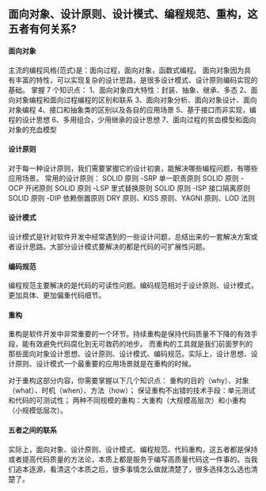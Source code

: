## 面向对象、设计原则、设计模式、编程规范、重构，这五者有何关系?

#### 面向对象

主流的编程风格(范式)是：面向过程，面向对象，函数式编程。
面向对象因为具有丰富的特性，可以实现复杂的设计思路，是很多设计模式、设计原则编码实现的基础。
掌握 7 个知识点：
1、面向对象四大特性：封装、抽象、继承、多态
2、面向对象编程和面向过程编程的区别和联系
3、面向对象分析、面向对象设计、面向对象编程
4、接口和抽象类的区别以及各自的应用场景
5、基于接口而非实现，编程的设计思想
6、多用组合，少用继承的设计思想
7、面向过程的贫血模型和面向对象的充血模型

#### 设计原则

对于每一种设计原则，我们需要掌握它的设计初衷，能解决哪些编程问题，有哪些应用场景。
常用的设计原则：
SOLID 原则 -SRP 单一职责原则
SOLID 原则 -OCP 开闭原则
SOLID 原则 -LSP 里式替换原则
SOLID 原则 -ISP 接口隔离原则
SOLID 原则 -DIP 依赖倒置原则
DRY 原则、KISS 原则、YAGNI 原则、LOD 法则

#### 设计模式

设计模式是针对软件开发中经常遇到的一些设计问题，总结出来的一套解决方案或者设计思路。大部分设计模式要解决的都是代码的可扩展性问题。

#### 编码规范

编程规范主要解决的是代码的可读性问题。编码规范相对于设计原则、设计模式，更加具体、更加偏重代码细节。

#### 重构

重构是软件开发中非常重要的一个环节。持续重构是保持代码质量不下降的有效手段，能有效避免代码腐化到无可救药的地步。
而重构的工具就是我们前面罗列的那些面向对象设计思想、设计原则、设计模式、编码规范。实际上，设计思想、设计原则、设计模式一个最重要的应用场景就是在重构的时候。

对于重构这部分内容，你需要掌握以下几个知识点：
重构的目的（why）、对象（what）、时机（when）、方法（how）；
保证重构不出错的技术手段：单元测试和代码的可测试性；
两种不同规模的重构：大重构（大规模高层次）和小重构（小规模低层次）。

#### 五者之间的联系

实际上，面向对象、设计原则、设计模式、编程规范、代码重构，这五者都是保持或者提高代码质量的方法论，本质上都是服务于编写高质量代码这一件事的。当我们追本逐源，看清这个本质之后，很多事情怎么做就清楚了，很多选择怎么选也清楚了。
